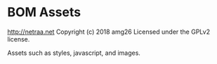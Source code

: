 # BOM Assets #
http://netraa.net
Copyright (c) 2018 amg26
Licensed under the GPLv2 license.

Assets such as styles, javascript, and images.